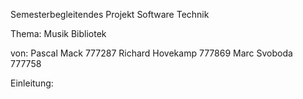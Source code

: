 Semesterbegleitendes Projekt 
Software Technik 

Thema: 
Musik Bibliotek 

von:
Pascal Mack 777287
Richard Hovekamp 777869
Marc Svoboda 777758



Einleitung: 
